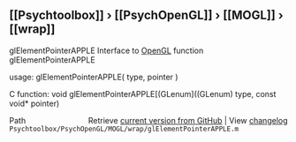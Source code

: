 ## [[Psychtoolbox]] &#8250; [[PsychOpenGL]] &#8250; [[MOGL]] &#8250; [[wrap]]

glElementPointerAPPLE  Interface to [OpenGL](OpenGL) function glElementPointerAPPLE  
  
usage:  glElementPointerAPPLE( type, pointer )  
  
C function:  void glElementPointerAPPLE[(GLenum]((GLenum) type, const void\* pointer)  




<div class="code_header" style="text-align:right;">
  <span style="float:left;">Path&nbsp;&nbsp;</span> <span class="counter">Retrieve <a href=
  "https://raw.github.com/Psychtoolbox-3/Psychtoolbox-3/beta/Psychtoolbox/PsychOpenGL/MOGL/wrap/glElementPointerAPPLE.m">current version from GitHub</a> | View <a href=
  "https://github.com/Psychtoolbox-3/Psychtoolbox-3/commits/beta/Psychtoolbox/PsychOpenGL/MOGL/wrap/glElementPointerAPPLE.m">changelog</a></span>
</div>
<div class="code">
  <code>Psychtoolbox/PsychOpenGL/MOGL/wrap/glElementPointerAPPLE.m</code>
</div>

